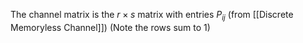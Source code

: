 The channel matrix is the $r\times s$ matrix with entries $P_{ij}$ (from [[Discrete Memoryless Channel]])
(Note the rows sum to 1)
